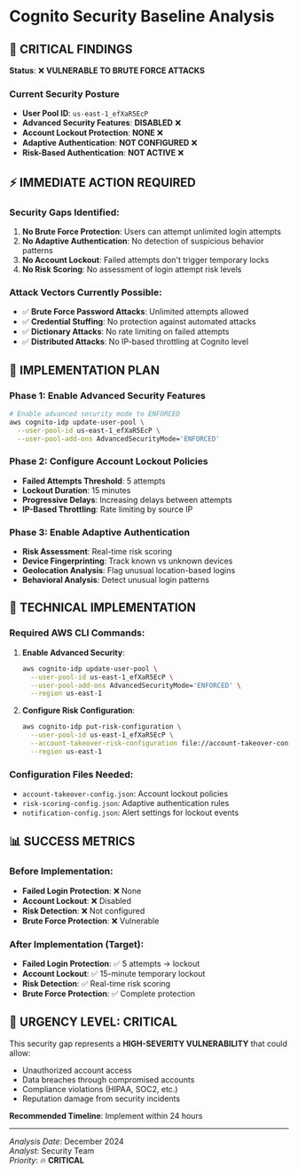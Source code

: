 # Cognito Security Baseline Analysis

## 🚨 CRITICAL FINDINGS

**Status**: ❌ **VULNERABLE TO BRUTE FORCE ATTACKS**

### Current Security Posture
- **User Pool ID**: `us-east-1_efXaR5EcP`
- **Advanced Security Features**: **DISABLED** ❌
- **Account Lockout Protection**: **NONE** ❌
- **Adaptive Authentication**: **NOT CONFIGURED** ❌
- **Risk-Based Authentication**: **NOT ACTIVE** ❌

## ⚡ IMMEDIATE ACTION REQUIRED

### Security Gaps Identified:
1. **No Brute Force Protection**: Users can attempt unlimited login attempts
2. **No Adaptive Authentication**: No detection of suspicious behavior patterns
3. **No Account Lockout**: Failed attempts don't trigger temporary locks
4. **No Risk Scoring**: No assessment of login attempt risk levels

### Attack Vectors Currently Possible:
- ✅ **Brute Force Password Attacks**: Unlimited attempts allowed
- ✅ **Credential Stuffing**: No protection against automated attacks  
- ✅ **Dictionary Attacks**: No rate limiting on failed attempts
- ✅ **Distributed Attacks**: No IP-based throttling at Cognito level

## 🎯 IMPLEMENTATION PLAN

### Phase 1: Enable Advanced Security Features
```bash
# Enable advanced security mode to ENFORCED
aws cognito-idp update-user-pool \
  --user-pool-id us-east-1_efXaR5EcP \
  --user-pool-add-ons AdvancedSecurityMode='ENFORCED'
```

### Phase 2: Configure Account Lockout Policies
- **Failed Attempts Threshold**: 5 attempts
- **Lockout Duration**: 15 minutes  
- **Progressive Delays**: Increasing delays between attempts
- **IP-Based Throttling**: Rate limiting by source IP

### Phase 3: Enable Adaptive Authentication
- **Risk Assessment**: Real-time risk scoring
- **Device Fingerprinting**: Track known vs unknown devices
- **Geolocation Analysis**: Flag unusual location-based logins
- **Behavioral Analysis**: Detect unusual login patterns

## 🔧 TECHNICAL IMPLEMENTATION

### Required AWS CLI Commands:
1. **Enable Advanced Security**:
   ```bash
   aws cognito-idp update-user-pool \
     --user-pool-id us-east-1_efXaR5EcP \
     --user-pool-add-ons AdvancedSecurityMode='ENFORCED' \
     --region us-east-1
   ```

2. **Configure Risk Configuration**:
   ```bash
   aws cognito-idp put-risk-configuration \
     --user-pool-id us-east-1_efXaR5EcP \
     --account-takeover-risk-configuration file://account-takeover-config.json \
     --region us-east-1
   ```

### Configuration Files Needed:
- `account-takeover-config.json`: Account lockout policies
- `risk-scoring-config.json`: Adaptive authentication rules
- `notification-config.json`: Alert settings for lockout events

## 📊 SUCCESS METRICS

### Before Implementation:
- **Failed Login Protection**: ❌ None
- **Account Lockout**: ❌ Disabled
- **Risk Detection**: ❌ Not configured
- **Brute Force Protection**: ❌ Vulnerable

### After Implementation (Target):
- **Failed Login Protection**: ✅ 5 attempts → lockout
- **Account Lockout**: ✅ 15-minute temporary lockout
- **Risk Detection**: ✅ Real-time risk scoring
- **Brute Force Protection**: ✅ Complete protection

## 🚨 URGENCY LEVEL: CRITICAL

This security gap represents a **HIGH-SEVERITY VULNERABILITY** that could allow:
- Unauthorized account access
- Data breaches through compromised accounts
- Compliance violations (HIPAA, SOC2, etc.)
- Reputation damage from security incidents

**Recommended Timeline**: Implement within 24 hours

---

*Analysis Date*: December 2024  
*Analyst*: Security Team  
*Priority*: 🔥 **CRITICAL**